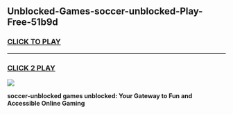 
## Unblocked-Games-soccer-unblocked-Play-Free-51b9d
<h3>
<a href="https://premium76.site?title=soccer-unblocked&ref=23A">CLICK TO PLAY</a></h3>
<hr>

<h3>
<a href="https://premium76.site?title=soccer-unblocked&ref=23A">CLICK 2 PLAY</a>
  
</h3>

<a href="https://premium76.site?title=soccer-unblocked&ref=23A"><img src="https://clearcache.store/games.png"></a>


**soccer-unblocked games unblocked: Your Gateway to Fun and Accessible Online Gaming**
